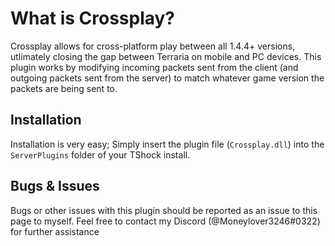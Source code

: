 # What is Crossplay?
Crossplay allows for cross-platform play between all 1.4.4+ versions, utlimately closing the gap between Terraria on mobile and PC devices. This plugin works by modifying incoming packets sent from the client (and outgoing packets sent from the server) to match whatever game version the packets are being sent to. 

## Installation
Installation is very easy; Simply insert the plugin file (`Crossplay.dll`) into the `ServerPlugins` folder of your TShock install.

## Bugs & Issues
Bugs or other issues with this plugin should be reported as an issue to this page to myself. Feel free to contact my Discord (@Moneylover3246#0322) for further assistance